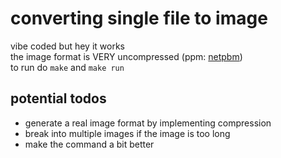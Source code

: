 # converting single file to image

vibe coded but hey it works  
the image format is VERY uncompressed (ppm: [netpbm](https://en.wikipedia.org/wiki/Netpbm))  
to run do `make` and `make run`  

## potential todos
- generate a real image format by implementing compression  
- break into multiple images if the image is too long   
- make the command a bit better  
